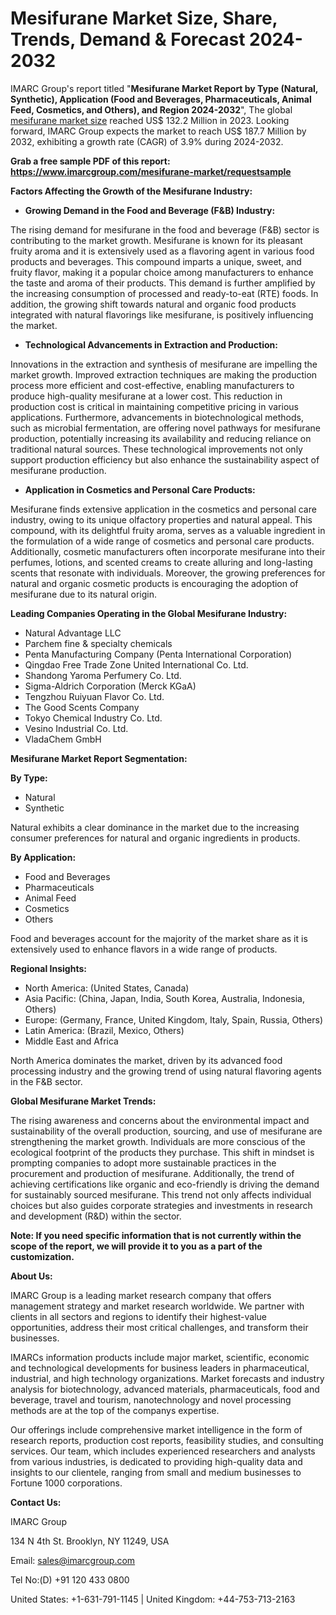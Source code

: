 ﻿# **Mesifurane Market Size, Share, Trends, Demand & Forecast 2024-2032**
IMARC Group's report titled "**Mesifurane Market Report by Type (Natural, Synthetic), Application (Food and Beverages, Pharmaceuticals, Animal Feed, Cosmetics, and Others), and Region 2024-2032**", The global [mesifurane market size](https://www.imarcgroup.com/mesifurane-market) reached US$ 132.2 Million in 2023. Looking forward, IMARC Group expects the market to reach US$ 187.7 Million by 2032, exhibiting a growth rate (CAGR) of 3.9% during 2024-2032.

**Grab a free sample PDF of this report: <https://www.imarcgroup.com/mesifurane-market/requestsample>**

**Factors Affecting the Growth of the Mesifurane Industry:**

- **Growing Demand in the Food and Beverage (F&B) Industry:**

The rising demand for mesifurane in the food and beverage (F&B) sector is contributing to the market growth. Mesifurane is known for its pleasant fruity aroma and it is extensively used as a flavoring agent in various food products and beverages. This compound imparts a unique, sweet, and fruity flavor, making it a popular choice among manufacturers to enhance the taste and aroma of their products. This demand is further amplified by the increasing consumption of processed and ready-to-eat (RTE) foods. In addition, the growing shift towards natural and organic food products integrated with natural flavorings like mesifurane, is positively influencing the market.

- **Technological Advancements in Extraction and Production:**

Innovations in the extraction and synthesis of mesifurane are impelling the market growth. Improved extraction techniques are making the production process more efficient and cost-effective, enabling manufacturers to produce high-quality mesifurane at a lower cost. This reduction in production cost is critical in maintaining competitive pricing in various applications. Furthermore, advancements in biotechnological methods, such as microbial fermentation, are offering novel pathways for mesifurane production, potentially increasing its availability and reducing reliance on traditional natural sources. These technological improvements not only support production efficiency but also enhance the sustainability aspect of mesifurane production.

- **Application in Cosmetics and Personal Care Products:**

Mesifurane finds extensive application in the cosmetics and personal care industry, owing to its unique olfactory properties and natural appeal. This compound, with its delightful fruity aroma, serves as a valuable ingredient in the formulation of a wide range of cosmetics and personal care products. Additionally, cosmetic manufacturers often incorporate mesifurane into their perfumes, lotions, and scented creams to create alluring and long-lasting scents that resonate with individuals. Moreover, the growing preferences for natural and organic cosmetic products is encouraging the adoption of mesifurane due to its natural origin.

**Leading Companies Operating in the Global Mesifurane Industry:**

- Natural Advantage LLC
- Parchem fine & specialty chemicals
- Penta Manufacturing Company (Penta International Corporation)
- Qingdao Free Trade Zone United International Co. Ltd.
- Shandong Yaroma Perfumery Co. Ltd.
- Sigma-Aldrich Corporation (Merck KGaA)
- Tengzhou Ruiyuan Flavor Co. Ltd.
- The Good Scents Company
- Tokyo Chemical Industry Co. Ltd.
- Vesino Industrial Co. Ltd.
- VladaChem GmbH

**Mesifurane Market Report Segmentation:**

**By Type:**

- Natural
- Synthetic

Natural exhibits a clear dominance in the market due to the increasing consumer preferences for natural and organic ingredients in products.

**By Application:**

- Food and Beverages
- Pharmaceuticals
- Animal Feed
- Cosmetics
- Others

Food and beverages account for the majority of the market share as it is extensively used to enhance flavors in a wide range of products.

**Regional Insights:**

- North America: (United States, Canada)
- Asia Pacific: (China, Japan, India, South Korea, Australia, Indonesia, Others)
- Europe: (Germany, France, United Kingdom, Italy, Spain, Russia, Others)
- Latin America: (Brazil, Mexico, Others)
- Middle East and Africa

North America dominates the market, driven by its advanced food processing industry and the growing trend of using natural flavoring agents in the F&B sector.

**Global Mesifurane Market Trends:**

The rising awareness and concerns about the environmental impact and sustainability of the overall production, sourcing, and use of mesifurane are strengthening the market growth. Individuals are more conscious of the ecological footprint of the products they purchase. This shift in mindset is prompting companies to adopt more sustainable practices in the procurement and production of mesifurane. Additionally, the trend of achieving certifications like organic and eco-friendly is driving the demand for sustainably sourced mesifurane. This trend not only affects individual choices but also guides corporate strategies and investments in research and development (R&D) within the sector.

**Note: If you need specific information that is not currently within the scope of the report, we will provide it to you as a part of the customization.**

**About Us:**

IMARC Group is a leading market research company that offers management strategy and market research worldwide. We partner with clients in all sectors and regions to identify their highest-value opportunities, address their most critical challenges, and transform their businesses.

IMARCs information products include major market, scientific, economic and technological developments for business leaders in pharmaceutical, industrial, and high technology organizations. Market forecasts and industry analysis for biotechnology, advanced materials, pharmaceuticals, food and beverage, travel and tourism, nanotechnology and novel processing methods are at the top of the companys expertise.

Our offerings include comprehensive market intelligence in the form of research reports, production cost reports, feasibility studies, and consulting services. Our team, which includes experienced researchers and analysts from various industries, is dedicated to providing high-quality data and insights to our clientele, ranging from small and medium businesses to Fortune 1000 corporations.

**Contact Us:**

IMARC Group

134 N 4th St. Brooklyn, NY 11249, USA

Email: sales@imarcgroup.com

Tel No:(D) +91 120 433 0800

United States: +1-631-791-1145 | United Kingdom: +44-753-713-2163
